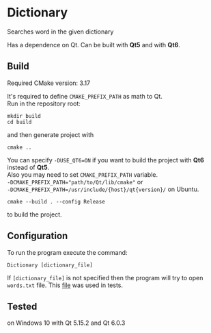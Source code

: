 # Dictionary

Searches word in the given dictionary

Has a dependence on Qt. Can be built with **Qt5** and with **Qt6**.

## Build
Required CMake version: 3.17

It's required to define `CMAKE_PREFIX_PATH` as math to Qt.\
Run in the repository root:
```shell
mkdir build
cd build
```
and then generate project with
```shell
cmake ..
```
You can specify `-DUSE_QT6=ON` if you want to build the project with **Qt6** instead of **Qt5**.\
Also you may need to set `CMAKE_PREFIX_PATH` variable.\
`-DCMAKE_PREFIX_PATH="path/to/Qt/lib/cmake"` or\
`-DCMAKE_PREFIX_PATH=/usr/include/{host}/qt{version}/` on Ubuntu.


```shell
cmake --build . --config Release
```
to build the project.


## Configuration
To run the program execute the command:
```
Dictionary [dictionary_file]
```
If `[dictionary_file]` is not specified then the program will try to open `words.txt` file.
This [file](https://raw.githubusercontent.com/dwyl/english-words/master/words.txt) was used in tests.

## Tested
on Windows 10 with Qt 5.15.2 and Qt 6.0.3